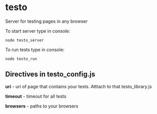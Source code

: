 testo
=====

Server for testing pages in any browser

To start server type in console:

    node testo_server

To run tests type in console:

    node testo_run

Directives in testo_config.js
-----------------------------

**uri** - uri of page that contains your tests. Atttach to that testo_library.js

**timeout** - timeout for all tests

**browsers** - paths to your browsers
